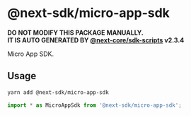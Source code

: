 # @next-sdk/micro-app-sdk

**DO NOT MODIFY THIS PACKAGE MANUALLY.**  
**IT IS AUTO GENERATED BY [@next-core/sdk-scripts] v2.3.4**

Micro App SDK.

## Usage

```bash
yarn add @next-sdk/micro-app-sdk
```

```ts
import * as MicroAppSdk from '@next-sdk/micro-app-sdk';
```

[@next-core/sdk-scripts]: https://github.com/easyops-cn/next-core/tree/master/packages/sdk-scripts
